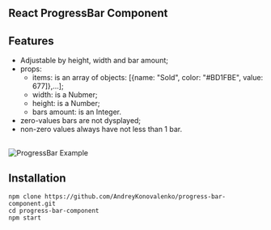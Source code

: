 ## React ProgressBar Component
## Features
 - Adjustable by height, width and bar amount;
 - props:
    - items: is an array of objects: [{name: "Sold", color: "#BD1FBE", value: 677]},...];
    - width: is a Nubmer;
    - height: is a Number;
    - bars amount: is an Integer.
 - zero-values bars are not dysplayed;
 - non-zero values always have not less than 1 bar.
##
![ProgressBar Example](https://user-images.githubusercontent.com/16167616/191716502-25c63683-a5e9-43e5-93b1-0cced3b18c34.jpeg)

## Installation
```
npm clone https://github.com/AndreyKonovalenko/progress-bar-component.git
cd progress-bar-component
npm start
```
